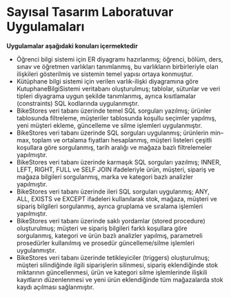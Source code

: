 # Sayısal Tasarım Laboratuvar Uygulamaları
**Uygulamalar aşağıdaki konuları içermektedir**
- Öğrenci bilgi sistemi için ER diyagramı hazırlanmış; öğrenci, bölüm, ders, sınav ve öğretmen varlıkları tanımlanmış, bu varlıkların birbirleriyle olan ilişkileri gösterilmiş ve sistemin temel yapısı ortaya konmuştur.
- Kütüphane bilgi sistemi için verilen varlık-ilişki diyagramına göre KutuphaneBilgiSistemi veritabanı oluşturulmuş; tablolar, sütunlar ve veri tipleri diyagrama uygun şekilde tanımlanmış, ayrıca kısıtlamalar (constraints) SQL kodlarında uygulanmıştır.
- BikeStores veri tabanı üzerinde temel SQL sorguları yazılmış; ürünler tablosunda filtreleme, müşteriler tablosunda koşullu seçimler yapılmış, yeni müşteri ekleme, güncelleme ve silme işlemleri uygulanmıştır.
- BikeStores veri tabanı üzerinde SQL sorguları uygulanmış; ürünlerin min–max, toplam ve ortalama fiyatları hesaplanmış, müşteri listeleri çeşitli koşullara göre sorgulanmış, tarih aralığı ve mağaza bazlı filtrelemeler yapılmıştır.
- BikeStores veri tabanı üzerinde karmaşık SQL sorguları yazılmış; INNER, LEFT, RIGHT, FULL ve SELF JOIN ifadeleriyle ürün, müşteri, sipariş ve mağaza bilgileri sorgulanmış, marka ve kategori bazlı analizler yapılmıştır.
- BikeStores veri tabanı üzerinde ileri SQL sorguları uygulanmış; ANY, ALL, EXISTS ve EXCEPT ifadeleri kullanılarak stok, mağaza, müşteri ve sipariş bilgileri sorgulanmış, ayrıca gruplama ve sıralama işlemleri yapılmıştır.
- BikeStores veri tabanı üzerinde saklı yordamlar (stored procedure) oluşturulmuş; müşteri ve sipariş bilgileri farklı koşullara göre sorgulanmış, kategori ve ürün bazlı analizler yapılmış, parametreli prosedürler kullanılmış ve prosedür güncelleme/silme işlemleri uygulanmıştır.
- BikeStores veri tabanı üzerinde tetikleyiciler (triggers) oluşturulmuş; müşteri silindiğinde ilgili siparişlerin silinmesi, sipariş eklendiğinde stok miktarının güncellenmesi, ürün ve kategori silme işlemlerinde ilişkili kayıtların düzenlenmesi ve yeni ürün eklendiğinde tüm mağazalarda stok kaydı açılması sağlanmıştır.
